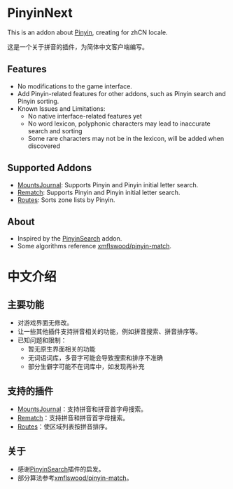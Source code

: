 # PinyinNext

This is an addon about [Pinyin](https://en.wikipedia.org/wiki/Pinyin), creating for zhCN locale.

这是一个关于拼音的插件，为简体中文客户端编写。

## Features

- No modifications to the game interface.
- Add Pinyin-related features for other addons, such as Pinyin search and Pinyin sorting.
- Known Issues and Limitations:
  - No native interface-related features yet
  - No word lexicon, polyphonic characters may lead to inaccurate search and sorting
  - Some rare characters may not be in the lexicon, will be added when discovered

## Supported Addons

- [MountsJournal](https://www.curseforge.com/wow/addons/mountsjournal): Supports Pinyin and Pinyin initial letter search.
- [Rematch](https://www.curseforge.com/wow/addons/rematch): Supports Pinyin and Pinyin initial letter search.
- [Routes](https://www.curseforge.com/wow/addons/routes): Sorts zone lists by Pinyin.

## About

- Inspired by the [PinyinSearch](https://www.curseforge.com/wow/addons/pinyinsearch) addon.
- Some algorithms reference [xmflswood/pinyin-match](https://github.com/xmflswood/pinyin-match).

# 中文介绍

## 主要功能

- 对游戏界面无修改。
- 让一些其他插件支持拼音相关的功能，例如拼音搜索、拼音排序等。
- 已知问题和限制：
  - 暂无原生界面相关的功能
  - 无词语词库，多音字可能会导致搜索和排序不准确
  - 部分生僻字可能不在词库中，如发现再补充

## 支持的插件

- [MountsJournal](https://www.curseforge.com/wow/addons/mountsjournal)：支持拼音和拼音首字母搜索。
- [Rematch](https://www.curseforge.com/wow/addons/rematch)：支持拼音和拼音首字母搜索。
- [Routes](https://www.curseforge.com/wow/addons/routes)：使区域列表按拼音排序。

## 关于

- 感谢[PinyinSearch](https://www.curseforge.com/wow/addons/pinyinsearch)插件的启发。
- 部分算法参考[xmflswood/pinyin-match](https://github.com/xmflswood/pinyin-match)。
